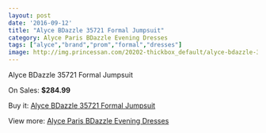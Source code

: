```yaml
---
layout: post
date: '2016-09-12'
title: "Alyce BDazzle 35721 Formal Jumpsuit"
category: Alyce Paris BDazzle Evening Dresses
tags: ["alyce","brand","prom","formal","dresses"]
image: http://img.princessan.com/20202-thickbox_default/alyce-bdazzle-35721-formal-jumpsuit.jpg
---
```

Alyce BDazzle 35721 Formal Jumpsuit

On Sales: **$284.99**
<a href="https://www.princessan.com/en/9052-alyce-bdazzle-35721-formal-jumpsuit.html"><amp-img layout="responsive" width="600" height="600" src="//img.princessan.com/20202-thickbox_default/alyce-bdazzle-35721-formal-jumpsuit.jpg" alt="Alyce BDazzle 35721 Formal Jumpsuit 0" /></a>
<a href="https://www.princessan.com/en/9052-alyce-bdazzle-35721-formal-jumpsuit.html"><amp-img layout="responsive" width="600" height="600" src="//img.princessan.com/20203-thickbox_default/alyce-bdazzle-35721-formal-jumpsuit.jpg" alt="Alyce BDazzle 35721 Formal Jumpsuit 1" /></a>

Buy it: [Alyce BDazzle 35721 Formal Jumpsuit](https://www.princessan.com/en/9052-alyce-bdazzle-35721-formal-jumpsuit.html "Alyce BDazzle 35721 Formal Jumpsuit")

View more: [Alyce Paris BDazzle Evening Dresses](https://www.princessan.com/en/75- "Alyce Paris BDazzle Evening Dresses")
